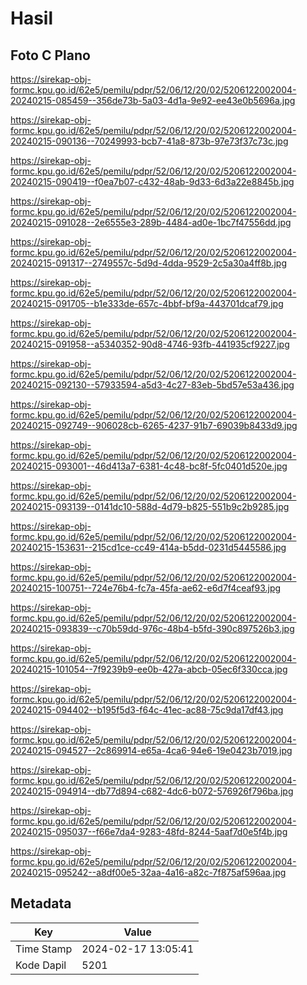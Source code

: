 # Hasil

## Foto C Plano

https://sirekap-obj-formc.kpu.go.id/62e5/pemilu/pdpr/52/06/12/20/02/5206122002004-20240215-085459--356de73b-5a03-4d1a-9e92-ee43e0b5696a.jpg

https://sirekap-obj-formc.kpu.go.id/62e5/pemilu/pdpr/52/06/12/20/02/5206122002004-20240215-090136--70249993-bcb7-41a8-873b-97e73f37c73c.jpg

https://sirekap-obj-formc.kpu.go.id/62e5/pemilu/pdpr/52/06/12/20/02/5206122002004-20240215-090419--f0ea7b07-c432-48ab-9d33-6d3a22e8845b.jpg

https://sirekap-obj-formc.kpu.go.id/62e5/pemilu/pdpr/52/06/12/20/02/5206122002004-20240215-091028--2e6555e3-289b-4484-ad0e-1bc7f47556dd.jpg

https://sirekap-obj-formc.kpu.go.id/62e5/pemilu/pdpr/52/06/12/20/02/5206122002004-20240215-091317--2749557c-5d9d-4dda-9529-2c5a30a4ff8b.jpg

https://sirekap-obj-formc.kpu.go.id/62e5/pemilu/pdpr/52/06/12/20/02/5206122002004-20240215-091705--b1e333de-657c-4bbf-bf9a-443701dcaf79.jpg

https://sirekap-obj-formc.kpu.go.id/62e5/pemilu/pdpr/52/06/12/20/02/5206122002004-20240215-091958--a5340352-90d8-4746-93fb-441935cf9227.jpg

https://sirekap-obj-formc.kpu.go.id/62e5/pemilu/pdpr/52/06/12/20/02/5206122002004-20240215-092130--57933594-a5d3-4c27-83eb-5bd57e53a436.jpg

https://sirekap-obj-formc.kpu.go.id/62e5/pemilu/pdpr/52/06/12/20/02/5206122002004-20240215-092749--906028cb-6265-4237-91b7-69039b8433d9.jpg

https://sirekap-obj-formc.kpu.go.id/62e5/pemilu/pdpr/52/06/12/20/02/5206122002004-20240215-093001--46d413a7-6381-4c48-bc8f-5fc0401d520e.jpg

https://sirekap-obj-formc.kpu.go.id/62e5/pemilu/pdpr/52/06/12/20/02/5206122002004-20240215-093139--0141dc10-588d-4d79-b825-551b9c2b9285.jpg

https://sirekap-obj-formc.kpu.go.id/62e5/pemilu/pdpr/52/06/12/20/02/5206122002004-20240215-153631--215cd1ce-cc49-414a-b5dd-0231d5445586.jpg

https://sirekap-obj-formc.kpu.go.id/62e5/pemilu/pdpr/52/06/12/20/02/5206122002004-20240215-100751--724e76b4-fc7a-45fa-ae62-e6d7f4ceaf93.jpg

https://sirekap-obj-formc.kpu.go.id/62e5/pemilu/pdpr/52/06/12/20/02/5206122002004-20240215-093839--c70b59dd-976c-48b4-b5fd-390c897526b3.jpg

https://sirekap-obj-formc.kpu.go.id/62e5/pemilu/pdpr/52/06/12/20/02/5206122002004-20240215-101054--7f9239b9-ee0b-427a-abcb-05ec6f330cca.jpg

https://sirekap-obj-formc.kpu.go.id/62e5/pemilu/pdpr/52/06/12/20/02/5206122002004-20240215-094402--b195f5d3-f64c-41ec-ac88-75c9da17df43.jpg

https://sirekap-obj-formc.kpu.go.id/62e5/pemilu/pdpr/52/06/12/20/02/5206122002004-20240215-094527--2c869914-e65a-4ca6-94e6-19e0423b7019.jpg

https://sirekap-obj-formc.kpu.go.id/62e5/pemilu/pdpr/52/06/12/20/02/5206122002004-20240215-094914--db77d894-c682-4dc6-b072-576926f796ba.jpg

https://sirekap-obj-formc.kpu.go.id/62e5/pemilu/pdpr/52/06/12/20/02/5206122002004-20240215-095037--f66e7da4-9283-48fd-8244-5aaf7d0e5f4b.jpg

https://sirekap-obj-formc.kpu.go.id/62e5/pemilu/pdpr/52/06/12/20/02/5206122002004-20240215-095242--a8df00e5-32aa-4a16-a82c-7f875af596aa.jpg


## Metadata

| Key        | Value               |
| ---------- | ------------------- |
| Time Stamp | 2024-02-17 13:05:41 |
| Kode Dapil | 5201                |



